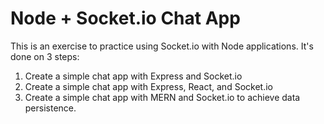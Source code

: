 # Node + Socket.io Chat App

This is an exercise to practice using Socket.io with Node applications. It's done on 3 steps:

1. Create a simple chat app with Express and Socket.io
2. Create a simple chat app with Express, React, and Socket.io
3. Create a simple chat app with MERN and Socket.io to achieve data persistence.
